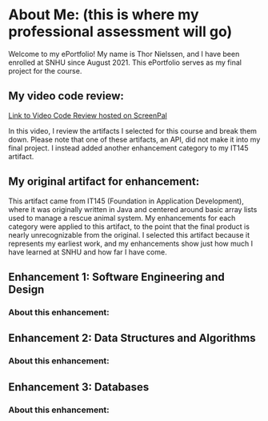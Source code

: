 # **About Me: (this is where my professional assessment will go)**
Welcome to my ePortfolio! My name is Thor Nielssen, and I have been enrolled at SNHU since August 2021.
This ePortfolio serves as my final project for the course.

## **My video code review:**
[Link to Video Code Review hosted on ScreenPal](https://go.screenpal.com/watch/cZh0rqVLGiY)

In this video, I review the artifacts I selected for this course and break them down.
Please note that one of these artifacts, an API, did not make it into my final project.
I instead added another enhancement category to my IT145 artifact.

## **My original artifact for enhancement:**
This artifact came from IT145 (Foundation in Application Development), where it was originally written in Java and centered around basic array lists used to manage a rescue animal system. My enhancements for each category were applied to this artifact, to the point that the final product is nearly unrecognizable from the original. I selected this artifact because it represents my earliest work, and my enhancements show just how much I have learned at SNHU and how far I have come.

## **Enhancement 1: Software Engineering and Design**

### About this enhancement:


## **Enhancement 2: Data Structures and Algorithms**

### About this enhancement:


## **Enhancement 3: Databases**

### About this enhancement:

